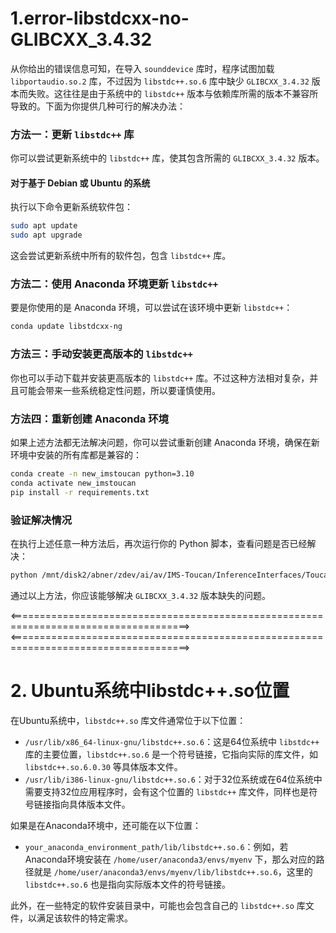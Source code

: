 # 1.error-libstdcxx-no-GLIBCXX_3.4.32

从你给出的错误信息可知，在导入 `sounddevice` 库时，程序试图加载 `libportaudio.so.2` 库，不过因为 `libstdc++.so.6` 库中缺少 `GLIBCXX_3.4.32` 版本而失败。这往往是由于系统中的 `libstdc++` 版本与依赖库所需的版本不兼容所导致的。下面为你提供几种可行的解决办法：

### 方法一：更新 `libstdc++` 库
你可以尝试更新系统中的 `libstdc++` 库，使其包含所需的 `GLIBCXX_3.4.32` 版本。

#### 对于基于 Debian 或 Ubuntu 的系统
执行以下命令更新系统软件包：
```bash
sudo apt update
sudo apt upgrade
```
这会尝试更新系统中所有的软件包，包含 `libstdc++` 库。
 

### 方法二：使用 Anaconda 环境更新 `libstdc++`
要是你使用的是 Anaconda 环境，可以尝试在该环境中更新 `libstdc++`：
```bash
conda update libstdcxx-ng
```

### 方法三：手动安装更高版本的 `libstdc++`
你也可以手动下载并安装更高版本的 `libstdc++` 库。不过这种方法相对复杂，并且可能会带来一些系统稳定性问题，所以要谨慎使用。

### 方法四：重新创建 Anaconda 环境
如果上述方法都无法解决问题，你可以尝试重新创建 Anaconda 环境，确保在新环境中安装的所有库都是兼容的：
```bash
conda create -n new_imstoucan python=3.10
conda activate new_imstoucan
pip install -r requirements.txt
```

### 验证解决情况
在执行上述任意一种方法后，再次运行你的 Python 脚本，查看问题是否已经解决：
```bash
python /mnt/disk2/abner/zdev/ai/av/IMS-Toucan/InferenceInterfaces/ToucanTTSInterface.py
```

通过以上方法，你应该能够解决 `GLIBCXX_3.4.32` 版本缺失的问题。 


<=====================================================================================>
<=====================================================================================>
# 2. Ubuntu系统中libstdc++.so位置

在Ubuntu系统中，`libstdc++.so` 库文件通常位于以下位置：
- `/usr/lib/x86_64-linux-gnu/libstdc++.so.6`：这是64位系统中 `libstdc++` 库的主要位置，`libstdc++.so.6` 是一个符号链接，它指向实际的库文件，如 `libstdc++.so.6.0.30` 等具体版本文件。
- `/usr/lib/i386-linux-gnu/libstdc++.so.6`：对于32位系统或在64位系统中需要支持32位应用程序时，会有这个位置的 `libstdc++` 库文件，同样也是符号链接指向具体版本文件。

如果是在Anaconda环境中，还可能在以下位置：
- `your_anaconda_environment_path/lib/libstdc++.so.6`：例如，若Anaconda环境安装在 `/home/user/anaconda3/envs/myenv` 下，那么对应的路径就是 `/home/user/anaconda3/envs/myenv/lib/libstdc++.so.6`，这里的 `libstdc++.so.6` 也是指向实际版本文件的符号链接。

此外，在一些特定的软件安装目录中，可能也会包含自己的 `libstdc++.so` 库文件，以满足该软件的特定需求。
